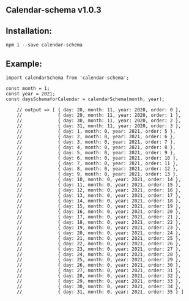 ## Calendar-schema v1.0.3
## Installation:
``` npm i --save calendar-schema ```
## Example:
``````
import calendarSchema from 'calendar-schema';

const month = 1;
const year = 2021;
const daysSchemaforCalendar = calendarSchema(month, year);

    // output => [ { day: 28, month: 11, year: 2020, order: 0 },
    //             { day: 29, month: 11, year: 2020, order: 1 },
    //             { day: 30, month: 11, year: 2020, order: 2 },
    //             { day: 31, month: 11, year: 2020, order: 3 },
    //             { day: 1, month: 0, year: 2021, order: 5 },
    //             { day: 2, month: 0, year: 2021, order: 6 },
    //             { day: 3, month: 0, year: 2021, order: 7 },
    //             { day: 4, month: 0, year: 2021, order: 8 },
    //             { day: 5, month: 0, year: 2021, order: 9 },
    //             { day: 6, month: 0, year: 2021, order: 10 },
    //             { day: 7, month: 0, year: 2021, order: 11 },
    //             { day: 8, month: 0, year: 2021, order: 12 },
    //             { day: 9, month: 0, year: 2021, order: 13 },
    //             { day: 10, month: 0, year: 2021, order: 14 },
    //             { day: 11, month: 0, year: 2021, order: 15 },
    //             { day: 12, month: 0, year: 2021, order: 16 },
    //             { day: 13, month: 0, year: 2021, order: 17 },
    //             { day: 14, month: 0, year: 2021, order: 18 },
    //             { day: 15, month: 0, year: 2021, order: 19 },
    //             { day: 16, month: 0, year: 2021, order: 20 },
    //             { day: 17, month: 0, year: 2021, order: 21 },
    //             { day: 18, month: 0, year: 2021, order: 22 },
    //             { day: 19, month: 0, year: 2021, order: 23 },
    //             { day: 20, month: 0, year: 2021, order: 24 },
    //             { day: 21, month: 0, year: 2021, order: 25 },
    //             { day: 22, month: 0, year: 2021, order: 26 },
    //             { day: 23, month: 0, year: 2021, order: 27 },
    //             { day: 24, month: 0, year: 2021, order: 28 },
    //             { day: 25, month: 0, year: 2021, order: 29 },
    //             { day: 26, month: 0, year: 2021, order: 30 },
    //             { day: 27, month: 0, year: 2021, order: 31 },
    //             { day: 28, month: 0, year: 2021, order: 32 },
    //             { day: 29, month: 0, year: 2021, order: 33 },
    //             { day: 30, month: 0, year: 2021, order: 34 },
    //             { day: 31, month: 0, year: 2021, order: 35 } ]
``````
